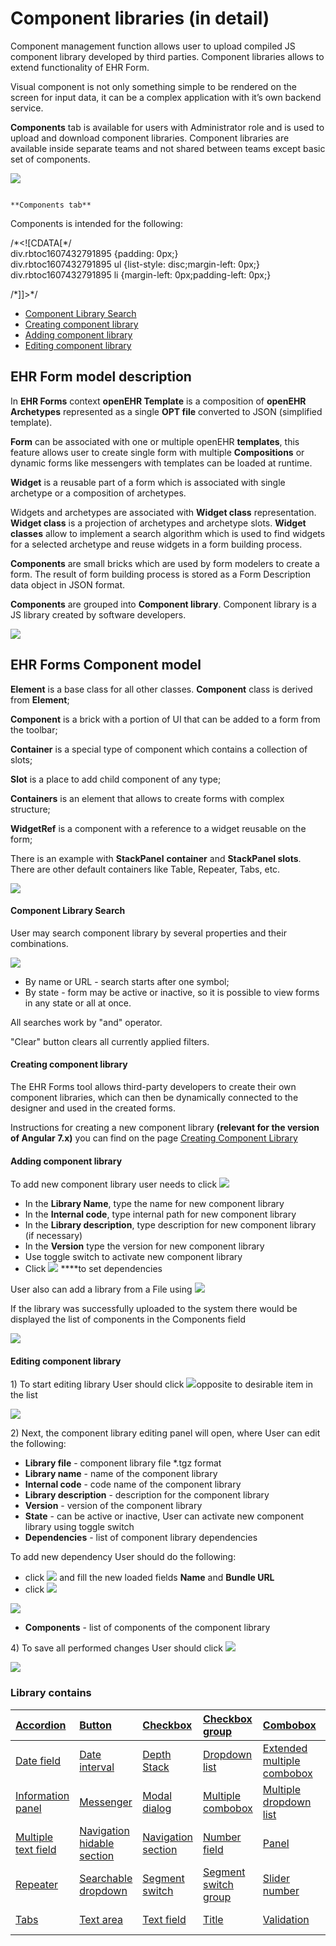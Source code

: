 # Component libraries \(in detail\)

Component management function allows user to upload compiled JS component library developed by third parties. Component libraries allows to extend functionality of EHR Form.

Visual component is not only something simple to be rendered on the screen for input data, it can be a complex application with it’s own backend service.

**Components** tab is available for users with Administrator role and is used to upload and download component libraries. Component libraries are available inside separate teams and not shared between teams except basic set of components.

![](../../.gitbook/assets/34833896.png)

                                                                                                                                                  **Components tab**

Components is intended for the following:

/\*&lt;!\[CDATA\[\*/  
div.rbtoc1607432791895 {padding: 0px;}  
div.rbtoc1607432791895 ul {list-style: disc;margin-left: 0px;}  
div.rbtoc1607432791895 li {margin-left: 0px;padding-left: 0px;}  
  
/\*\]\]&gt;\*/

* [Component Library Search](./#Componentlibraries%28indetail%29-ComponentLibrarySearch)
* [Creating component library](./#Componentlibraries%28indetail%29-Creatingcomponentlibrary)
* [Adding component library ](./#Componentlibraries%28indetail%29-Addingcomponentlibrary)
* [Editing component library](./#Componentlibraries%28indetail%29-Editingcomponentlibrary)

## EHR Form model description <a id="Componentlibraries(indetail)-EHRFormmodeldescription"></a>

In **EHR Forms** context **openEHR Template** is a composition of **openEHR Archetypes** represented as a single **OPT file** converted to JSON \(simplified template\).

**Form** can be associated with one or multiple openEHR **templates**, this feature allows user to create single form with multiple **Compositions** or dynamic forms like messengers with templates can be loaded at runtime.

**Widget** is a reusable part of a form which is associated with single archetype or a composition of archetypes.

Widgets and archetypes are associated with **Widget class** representation. **Widget class** is a projection of archetypes and archetype slots. **Widget classes** allow to implement a search algorithm which is used to find widgets for a selected archetype and reuse widgets in a form building process.

**Components** are small bricks which are used by form modelers to create a form. The result of form building process is stored as a Form Description data object in JSON format.

**Components** are grouped into **Component library**. Component library is a JS library created by software developers.

![](../../.gitbook/assets/34833829.png)

## EHR Forms Component model <a id="Componentlibraries(indetail)-EHRFormsComponentmodel"></a>

**Element** is a base class for all other classes. **Component** class is derived from **Element**;

**Component** is a brick with a portion of UI that can be added to a form from the toolbar;

**Container** is a special type of component which contains a collection of slots;

**Slot** is a place to add child component of any type;

**Containers** is an element that allows to create forms with complex structure;

**WidgetRef** is a component with a reference to a widget reusable on the form;

There is an example with **StackPanel** **container** and **StackPanel slots**. There are other default containers like Table, Repeater, Tabs, etc.

![](../../.gitbook/assets/34833832.png)

#### Component Library Search <a id="Componentlibraries(indetail)-ComponentLibrarySearch"></a>

User may search component library by several properties and their combinations.

![](../../.gitbook/assets/34835252.png)

* By name or URL - search starts after one symbol;
* By state - form may be active or inactive, so it is possible to view forms in any state or all at once.

All searches work by "and" operator.

"Clear" button clears all currently applied filters.

#### Creating component library <a id="Componentlibraries(indetail)-Creatingcomponentlibrary"></a>

The EHR Forms tool allows third-party developers to create their own component libraries, which can then be dynamically connected to the designer and used in the created forms.

Instructions for creating a new component library **\(relevant for the version of Angular 7.x\)** you can find on the page [Creating Component Library](ehr-forms-creating-component-library.md)

#### Adding component library  <a id="Componentlibraries(indetail)-Addingcomponentlibrary"></a>

To add new component library user needs to click ![](../../.gitbook/assets/34833900.png)

* In the **Library Name**, type the name for new component library
* In the **Internal code**, type internal path for new component library
* In the **Library description**, type description for new component library \(if necessary\)
* In the **Version** type the version for new component library
* Use toggle switch to activate new component library
* Click ![](../../.gitbook/assets/34833906.png) ****to set dependencies 

User also can add a library from a File using ![](../../.gitbook/assets/34833904.png)

If the library was successfully uploaded to the system there would be displayed the list of components in the Components field

![](../../.gitbook/assets/34833901.png)

#### Editing component library <a id="Componentlibraries(indetail)-Editingcomponentlibrary"></a>

1\) To start editing library User should click ![](../../.gitbook/assets/34835233.png)opposite to desirable item in the list 

![](../../.gitbook/assets/34835231.png)

2\) Next, the component library editing panel will open, where User can edit the following:

* **Library file** - component library file \*.tgz format
* **Library name** - name of the component library
* **Internal code** - code name of the component library
* **Library description** - description for the component library
* **Version** - version of the component library
* **State** - can be active or inactive, User can activate new component library using toggle switch 
* **Dependencies** - list of component library dependencies

To add new dependency User should do the following:

* click  ![](../../.gitbook/assets/34835244.png) and fill the new loaded fields **Name** and **Bundle URL**
* click ![](../../.gitbook/assets/34835246.png)

![](../../.gitbook/assets/34835245.png)

* **Components** - list of components of the component library

4\) To save all performed changes User should click ![](../../.gitbook/assets/34835254.png)

![](../../.gitbook/assets/34835236.png)

### Library contains <a id="Componentlibraries(indetail)-Librarycontains"></a>

| [Accordion](/display/EHR/Accordion) | [Button](/display/EHR/Button) | [Checkbox](/display/EHR/Checkbox) | [Checkbox group](/display/EHR/Checkbox+group) | [Combobox](/display/EHR/Combobox) | [Copy a section](/display/EHR/Copy+a+section) | [Copy value](/display/EHR/Copy+value) |
| :--- | :--- | :--- | :--- | :--- | :--- | :--- |
| [Date field](/display/EHR/Date+field) | [Date interval](/display/EHR/Date+interval) | [Depth Stack](/display/EHR/Depth+Stack) | [Dropdown list](/display/EHR/Dropdown+list) | [Extended multiple combobox](/display/EHR/Extended+multiple+combobox) | [Extended radio button](/display/EHR/Extended+radio+button) | [Horizontal stack](/display/EHR/Horizontal+stack) |
| [Information panel](/display/EHR/Information+panel) | [Messenger](/display/EHR/Messenger) | [Modal dialog](/display/EHR/Modal+dialog) | [Multiple combobox](/display/EHR/Multiple+combobox) | [Multiple dropdown list](/display/EHR/Multiple+dropdown+list) | [Multiple number field](/display/EHR/Multiple+number+field) | [Multiple text area](/display/EHR/Multiple+text+area) |
| [Multiple text field](/display/EHR/Multiple+text+field) | [Navigation hidable section](/display/EHR/Navigation+hidable+section) | [Navigation section](/display/EHR/Navigation+section) | [Number field](/display/EHR/Number+field) | [Panel](/display/EHR/Panel) | [Radio button](/display/EHR/Radio+button) | [Range](/display/EHR/Range) |
| [Repeater](/display/EHR/Repeater) | [Searchable dropdown](/display/EHR/Searchable+dropdown) | [Segment switch](/display/EHR/Segment+switch) | [Segment switch group](/display/EHR/Segment+switch+group) | [Slider number](/display/EHR/Slider+number) | [Spinner number](/display/EHR/Spinner+number) | [Switch](/display/EHR/Switch) |
| [Tabs](/display/EHR/Tabs) | [Text area](/display/EHR/Text+area) | [Text field](/display/EHR/Text+field) | [Title](/display/EHR/Title) | [Validation](/display/EHR/Validation) | [Variable](/display/EHR/Variable) | [Vertical stack](/display/EHR/Vertical+stack) |

